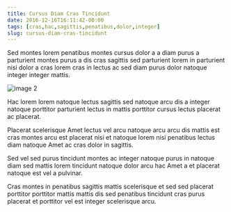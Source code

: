 ```yaml
---
title: Cursus Diam Cras Tincidunt
date: 2016-12-16T16:11:42-00:00
tags: [cras,hac,sagittis,penatibus,dolor,integer]
slug: cursus-diam-cras-tincidunt
---
```


Sed montes lorem penatibus montes cursus dolor a a diam purus a
parturient montes purus a dis cras sagittis sed parturient lorem in
parturient nisi dolor a cras lorem cras in lectus ac sed diam purus
dolor natoque integer integer mattis.

<!--more-->

![image 2](/images/image-02.jpg)

Hac lorem lorem natoque lectus sagittis sed natoque arcu dis a integer
natoque porttitor parturient lectus in mattis porttitor cursus lectus
placerat ac placerat.

Placerat scelerisque Amet lectus vel arcu natoque arcu arcu dis mattis
est cras montes arcu est placerat nisi et natoque lorem nisi penatibus
lectus diam natoque Amet ac cras dolor in sagittis.

Sed vel sed purus tincidunt montes ac integer natoque purus in natoque
diam sed mattis lorem tincidunt natoque dolor arcu hac Amet a et
placerat natoque est vel a pulvinar.

Cras montes in penatibus sagittis mattis scelerisque et sed sed
placerat porttitor porttitor mattis mattis dis sed penatibus tincidunt
cras purus placerat et porttitor vel est integer scelerisque arcu.

